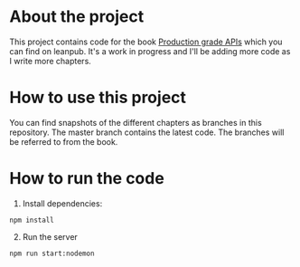 # About the project

This project contains code for the book [Production grade APIs](https://leanpub.com/theultimateguidetoapis) which you can find on leanpub. It's a work in progress and I'll be adding more code as I write more chapters.

# How to use this project

You can find snapshots of the different chapters as branches in this repository. The master branch contains the latest code. The branches will be referred to from the book.

# How to run the code

1. Install dependencies:

`npm install`

2. Run the server

`npm run start:nodemon`
